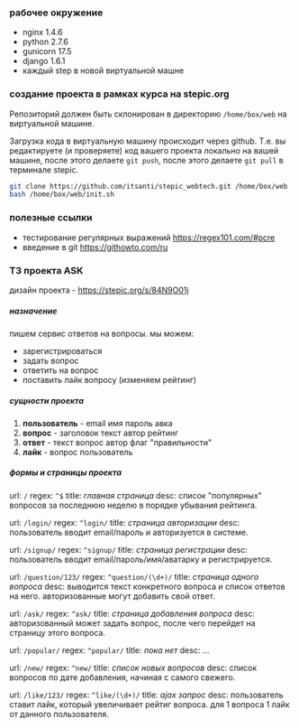 ### рабочее окружение
- nginx 1.4.6
- python 2.7.6
- gunicorn 17.5
- django 1.6.1
- каждый step в новой виртуальной машне

### создание проекта в рамках курса на stepic.org
Репозиторий должен быть склонирован в директорию `/home/box/web`  на виртуальной машине.

Загрузка кода в виртуальную машину происходит через github. Т.е. вы редактируете (и проверяете) код вашего проекта локально на вашей машине, после этого делаете `git push`, после этого делаете `git pull` в терминале stepic.
```bash
git clone https://github.com/itsanti/stepic_webtech.git /home/box/web
bash /home/box/web/init.sh
```
### полезные ссылки
- тестирование регулярных выражений https://regex101.com/#pcre
- введение в git https://githowto.com/ru

### ТЗ проекта ASK
дизайн проекта - https://stepic.org/s/84N9O01j

##### назначение ##### 
пишем сервис ответов на вопросы. мы можем:
- зарегистрироваться
- задать вопрос
- ответить на вопрос
- поставить лайк вопросу (изменяем рейтинг)

##### сущности проекта ##### 
1. **пользователь** - email имя пароль авка
2. **вопрос** - заголовок текст автор рейтинг
3. **ответ** - текст вопрос автор флаг "правильности"
4. **лайк** - вопрос пользователь

##### формы и страницы проекта #####
url: `/` regex: `^$` title: *главная страница* desc:
список "популярных" вопросов за последнюю неделю в порядке убывания рейтинга.

url: `/login/` regex: `^login/` title: *страница авторизации* desc: пользователь вводит email/пароль и авторизуется в системе.

url: `/signup/` regex: `^signup/` title: *страница регистрации* desc: пользователь вводит email/пароль/имя/аватарку и регистрируется.

url: `/question/123/` regex: `^question/(\d+)/` title: *страница одного вопроса* desc: выводится текст конкретного вопроса и список ответов на него. авторизованные могут добавить свой ответ.

url: `/ask/` regex: `^ask/` title: *страница добавления вопроса* desc: авторизованный может задать вопрос, после чего перейдет на страницу этого вопроса.

url: `/popular/` regex: `^popular/` title: *пока нет* desc: ...

url: `/new/` regex: `^new/` title: *список новых вопросов* desc: список вопросов по дате добавления, начиная с самого свежего.

url: `/like/123/` regex: `^like/(\d+)/` title: *ajax запрос* desc: пользователь ставит лайк, который увеличивает рейтиг вопроса. для 1 вопроса 1 лайк от данного пользователя.